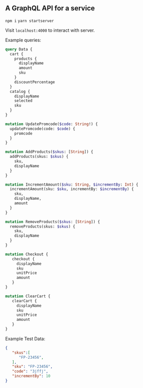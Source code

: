 ## A GraphQL API for a service

`npm i`
`yarn startserver`

Visit `localhost:4000` to interact with server.

Example queries:

```GraphQL
query Data {
  cart {
    products {
      displayName
      amount
      sku
    }
    discountPercentage
  }
  catalog {
    displayName
    selected
    sku
  }
}

mutation UpdatePromcode($code: String!) {
  updatePromcode(code: $code) {
    promcode
  }
}

mutation AddProducts($skus: [String]) {
  addProducts(skus: $skus) {
    sku,
    displayName
  }
}

mutation IncrementAmount($sku: String, $incrementBy: Int) {
  incrementAmount(sku: $sku, incrementBy: $incrementBy) {
    sku,
    displayName,
    amount
  }
}

mutation RemoveProducts($skus: [String]) {
  removeProducts(skus: $skus) {
    sku,
    displayName
  }
}

mutation Checkout {
   checkout {
     displayName
     sku
     unitPrice
     amount
   }
}

mutation ClearCart {
   clearCart {
     displayName
     sku
     unitPrice
     amount
   }
}
```

Example Test Data:


```json
{
   "skus":[
      "FP-23456",
   ],
   "sku": "FP-23456",
   "code": "3jffj",
   "incrementBy": 10
}
```
